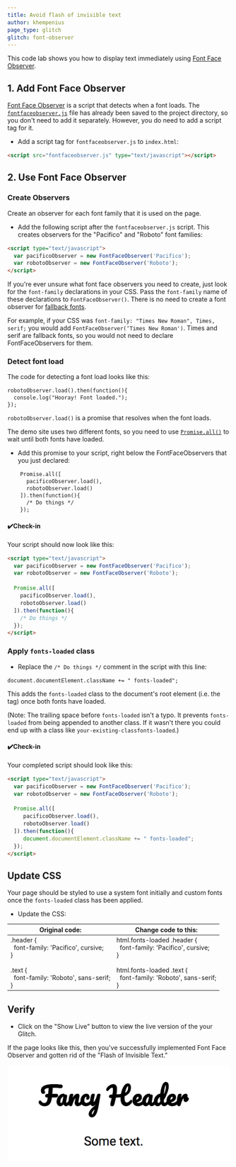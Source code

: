 ```yaml
---
title: Avoid flash of invisible text
author: khempenius
page_type: glitch
glitch: font-observer
---
```


This code lab shows you how to display text immediately using [Font Face Observer](https://github.com/bramstein/fontfaceobserver).

## 1. Add Font Face Observer

[Font Face Observer](https://github.com/bramstein/fontfaceobserver) is a script
that detects when a font loads. The
[`fontfaceobserver.js`](https://github.com/bramstein/fontfaceobserver/blob/master/fontfaceobserver.js)
file has already been saved to the project directory, so you don't need to add it
separately. However, you do need to add a script tag for it.

- Add a script tag for `fontfaceobserver.js` to `index.html`:
 
```html
<script src="fontfaceobserver.js" type="text/javascript"></script>
```

## 2. Use Font Face Observer

### Create Observers

Create an observer for each font family that it is used on the page.

- Add the following script after the `fontfaceobserver.js` script. This creates
observers for the "Pacifico" and "Roboto" font families:

```html
<script type="text/javascript">
  var pacificoObserver = new FontFaceObserver('Pacifico');
  var robotoObserver = new FontFaceObserver('Roboto');
</script>
```

If you're ever unsure what font face observers you need to create, just look for
the `font-family` declarations in your CSS. Pass the `font-family` name of these declarations to
`FontFaceObserver()`. There is no need to create a font observer for
[fallback fonts](https://developer.mozilla.org/en-US/docs/Web/CSS/font-family#%3Cgeneric-name%3E).

For example, if your CSS was `font-family: "Times New Roman", Times, serif;` you would add `FontFaceObserver(‘Times New Roman')`. Times and serif are fallback fonts, so you would not need to declare FontFaceObservers for them.

### Detect font load

The code for detecting a font load looks like this:

    robotoObserver.load().then(function(){
      console.log("Hooray! Font loaded.");
    });

`robotoObserver.load()` is a promise that resolves when the font loads.

The demo site uses two different fonts, so you need to use [`Promise.all()`](https://developer.mozilla.org/en-US/docs/Web/JavaScript/Reference/Global_Objects/Promise/all)
to wait until both fonts have loaded.

- Add this promise to your script, right below the FontFaceObservers that you
just declared:

```
    Promise.all([
      pacificoObserver.load(),
      robotoObserver.load()
    ]).then(function(){
      /* Do things */
    });
```

#### ✔️Check-in

Your script should now look like this:

```html
<script type="text/javascript">
  var pacificoObserver = new FontFaceObserver('Pacifico');
  var robotoObserver = new FontFaceObserver('Roboto');

  Promise.all([
    pacificoObserver.load(),
    robotoObserver.load()
  ]).then(function(){
    /* Do things */
  });
</script>
```

### Apply `fonts-loaded` class

- Replace the `/* Do things */` comment in the script with this line:

```
document.documentElement.className += " fonts-loaded";
```

This adds the `fonts-loaded` class to the document's root element (i.e. the <html> tag) once both fonts have loaded.

(Note: The trailing space before `fonts-loaded` isn't a typo. It prevents
`fonts-loaded` from being appended to another class. If it wasn't there you
could end up with a class like `your-existing-classfonts-loaded`.)

#### ✔️Check-in

Your completed script should look like this:

```html
<script type="text/javascript">
  var pacificoObserver = new FontFaceObserver('Pacifico');
  var robotoObserver = new FontFaceObserver('Roboto');

  Promise.all([
     pacificoObserver.load(),
     robotoObserver.load()
  ]).then(function(){
     document.documentElement.className += " fonts-loaded";
  });
</script>
```

## Update CSS

Your page should be styled to use a system font initially and custom fonts once
the `fonts-loaded` class has been applied.

- Update the CSS:

<table>
<thead>
<tr>
<th>Original code:</th>
<th>Change code to this:</th>
</tr>
</thead>
<tbody>
<tr>
<td>.header {<br>
&nbsp;&nbsp;font-family: 'Pacifico', cursive;<br>
}<br>
<br>
.text {<br>
&nbsp;&nbsp;font-family: 'Roboto', sans-serif;<br>
}</td>
<td>html.fonts-loaded .header {<br>
&nbsp;&nbsp;font-family: 'Pacifico', cursive;<br>
}<br>
<br>
html.fonts-loaded .text {<br>
&nbsp;&nbsp;font-family: 'Roboto', sans-serif;<br>
}</td>
</tr>
</tbody>
</table>

## Verify

- Click on the "Show Live" button to view the live version of the your Glitch.

If the page looks like this, then you've successfully implemented Font Face
Observer and gotten rid of the "Flash of Invisible Text."

![image](./fancy-header.png)
